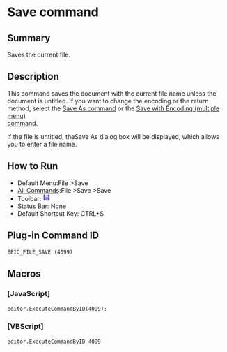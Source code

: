 # Save command

## Summary

Saves the current file.

## Description

This command saves the document with the current file name unless the document
is untitled. If you want to change the encoding or the return
method, select the [Save As command](file_save_as) or
the [Save with Encoding (multiple menu) \
command](file_save_defined).

If the file is untitled, theSave As dialog box will be displayed, which allows you to enter a file name.

## How to Run

- Default Menu:File \>Save
- [All Commands](../tools/all_commands):File \>Save
\>Save
- Toolbar: ![](../../images/filesave.gif)
- Status Bar: None
- Default Shortcut Key: CTRL+S

## Plug-in Command ID

```
EEID_FILE_SAVE (4099)
```

## Macros

### \[JavaScript\]

```
editor.ExecuteCommandByID(4099);
```

### \[VBScript\]

```
editor.ExecuteCommandByID 4099
```
